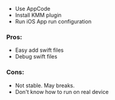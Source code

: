  - Use AppCode
 - Install KMM plugin
 - Run iOS App run configuration

### Pros:
 - Easy add swift files
 - Debug swift files

### Cons:
 - Not stable. May breaks.
 - Don't know how to run on real device